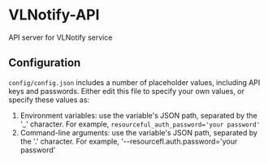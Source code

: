 VLNotify-API
============

API server for VLNotify service

Configuration
-------------

`config/config.json` includes a number of placeholder values, including API keys and passwords. Either edit this file
to specify your own values, or specify these values as:
1. Environment variables: use the variable's JSON path, separated by the '_' character. For example,
  `resourceful_auth_password='your password'`
2. Command-line arguments: use the variable's JSON path, separated by the '.' character. For example,
  '--resourcefl.auth.password='your password'
